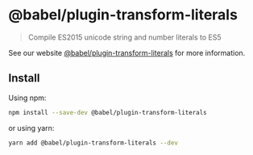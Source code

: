 # @babel/plugin-transform-literals

> Compile ES2015 unicode string and number literals to ES5

See our website [@babel/plugin-transform-literals](https://babeljs.io/docs/en/next/babel-plugin-transform-literals.html) for more information.

## Install

Using npm:

```bash
npm install --save-dev @babel/plugin-transform-literals
```

or using yarn:

```bash
yarn add @babel/plugin-transform-literals --dev
```

